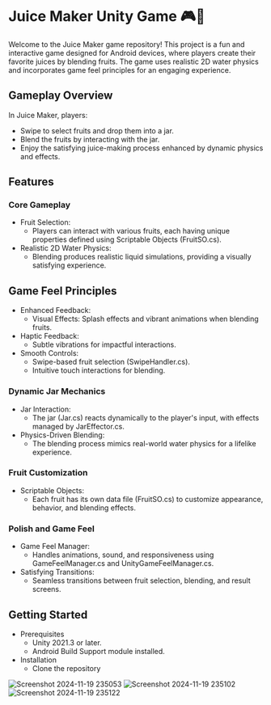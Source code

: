 # Juice Maker Unity Game 🎮🍹
Welcome to the Juice Maker game repository! This project is a fun and interactive game designed for Android devices, where players create their favorite juices by blending fruits. The game uses realistic 2D water physics and incorporates game feel principles for an engaging experience.

## Gameplay Overview
In Juice Maker, players:
- Swipe to select fruits and drop them into a jar.
- Blend the fruits by interacting with the jar.
- Enjoy the satisfying juice-making process enhanced by dynamic physics and effects.

## Features
### Core Gameplay
- Fruit Selection:
  - Players can interact with various fruits, each having unique properties defined using Scriptable Objects (FruitSO.cs).
- Realistic 2D Water Physics:
  - Blending produces realistic liquid simulations, providing a visually satisfying experience.
    
## Game Feel Principles
- Enhanced Feedback:
  - Visual Effects: Splash effects and vibrant animations when blending fruits.
- Haptic Feedback:
  - Subtle vibrations for impactful interactions.
- Smooth Controls:
  - Swipe-based fruit selection (SwipeHandler.cs).
  - Intuitive touch interactions for blending.
    
### Dynamic Jar Mechanics
- Jar Interaction:
  - The jar (Jar.cs) reacts dynamically to the player's input, with effects managed by JarEffector.cs.
- Physics-Driven Blending:
  - The blending process mimics real-world water physics for a lifelike experience.
    
### Fruit Customization
- Scriptable Objects:
  - Each fruit has its own data file (FruitSO.cs) to customize appearance, behavior, and blending effects.

### Polish and Game Feel
- Game Feel Manager:
  - Handles animations, sound, and responsiveness using GameFeelManager.cs and UnityGameFeelManager.cs.
- Satisfying Transitions:
  - Seamless transitions between fruit selection, blending, and result screens.

## Getting Started
- Prerequisites
  - Unity 2021.3 or later.
  - Android Build Support module installed.
- Installation
  - Clone the repository

![Screenshot 2024-11-19 235053](https://github.com/user-attachments/assets/8aba3512-47bc-4424-a586-be28dd7ae7e2)
![Screenshot 2024-11-19 235102](https://github.com/user-attachments/assets/103699fa-dbc5-4d81-9076-0aca10a6675f)
![Screenshot 2024-11-19 235122](https://github.com/user-attachments/assets/32a317ae-3e11-4780-90cc-ac82f1c8a949)
